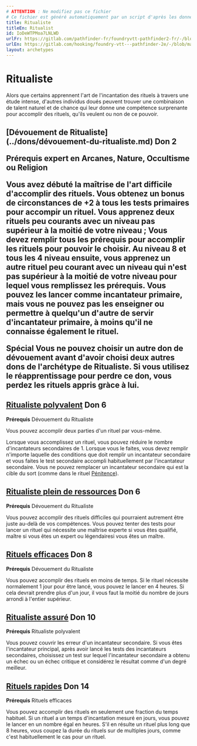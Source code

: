 ```yaml
---
# ATTENTION : Ne modifiez pas ce fichier
# Ce fichier est généré automatiquement par un script d'après les données du module Foundry VTT officiel et de sa traduction
title: Ritualiste
titleEn: Ritualist
id: IoDeWTPMoa7LNLWD
urlFr: https://gitlab.com/pathfinder-fr/foundryvtt-pathfinder2-fr/-/blob/master/data/archetypes/IoDeWTPMoa7LNLWD.htm
urlEn: https://gitlab.com/hooking/foundry-vtt---pathfinder-2e/-/blob/master/packs/data/archetypes.db/ritualist.json
layout: archetypes
---
```

# Ritualiste

Alors que certains apprennent l'art de l'incantation des rituels à travers une étude intense, d'autres individus doués peuvent trouver une combinaison de talent naturel et de chance qui leur donne une compétence surprenante pour accomplir des rituels, qu'ils veulent ou non de ce pouvoir.

<h2 style="text-align: left;">[Dévouement de Ritualiste](../dons/dévouement-du-ritualiste.md) Don 2

**Prérequis** expert en Arcanes, Nature, Occultisme ou Religion

Vous avez débuté la maîtrise de l'art difficile d'accomplir des rituels. Vous obtenez un bonus de circonstances de +2 à tous les tests primaires pour accompir un rituel. Vous apprenez deux rituels peu courants avec un niveau pas supérieur à la moitié de votre niveau ; Vous devez remplir tous les prérequis pour accomplir les rituels pour pouvoir le choisir. Au niveau 8 et tous les 4 niveau ensuite, vous apprenez un autre rituel peu courant avec un niveau qui n'est pas supérieur à la moitié de votre niveau pour lequel vous remplissez les prérequis. Vous pouvez les lancer comme incantateur primaire, mais vous ne pouvez pas les enseigner ou permettre à quelqu'un d'autre de servir d'incantateur primaire, à moins qu'il ne connaisse également le rituel.

**Spécial** Vous ne pouvez choisir un autre don de dévouement avant d'avoir choisi deux autres dons de l'archétype de Ritualiste. Si vous utilisez le réapprentissage pour perdre ce don, vous perdez les rituels appris gràce à lui.

## [Ritualiste polyvalent](../dons/ritualiste-polyvalent.md) Don 6

**Prérequis** Dévouement du Ritualiste

Vous pouvez accomplir deux parties d'un rituel par vous-même.

Lorsque vous accomplissez un rituel, vous pouvez réduire le nombre d'incantateurs secondaires de 1. Lorsque vous le faites, vous devez remplir n'importe laquelle des conditions que doit remplir un incantateur secondaire et vous faites le test secondaire accompli habituellement par l'incantateur secondaire. Vous ne pouvez remplacer un incantateur secondaire qui est la cible du sort (comme dans le rituel [Pénitence](../sorts/pénitence.md)).

## [Ritualiste plein de ressources](../dons/ritualiste-plein-de-ressources.md) Don 6

**Prérequis** Dévouement du Ritualiste

Vous pouvez accomplir des rituels difficiles qui pourraient autrement être juste au-delà de vos compétences. Vous pouvez tenter des tests pour lancer un rituel qui nécessite une maîtrise experte si vous êtes qualifié, maître si vous êtes un expert ou légendairesi vous êtes un maître.

## [Rituels efficaces](../dons/rituels-efficaces.md) Don 8

**Prérequis** Dévouement du Ritualiste

Vous pouvez accomplir des rituels en moins de temps. Si le rituel nécessite normalement 1 jour pour être lancé, vous pouvez le lancer en 4 heures. Si cela devrait prendre plus d'un jour, il vous faut la moitié du nombre de jours arrondi à l'entier supérieur.

## [Ritualiste assuré](../dons/ritualiste-assuré.md) Don 10

**Prérequis** Ritualiste polyvalent

Vous pouvez couvrir les erreur d'un incantateur secondaire. Si vous êtes l'incantateur principal, après avoir lancé les tests des incantateurs secondaires, choisissez un test sur lequel l'incantateur secondaire a obtenu un échec ou un échec critique et considérez le résultat comme d'un degré meilleur.

## [Rituels rapides](../dons/rituels-rapides.md) Don 14

**Prérequis** Rituels efficaces

Vous pouvez accomplir des rituels en seulement une fraction du temps habituel. Si un rituel a un temps d'incantation mesuré en jours, vous pouvez le lancer en un nombre égal en heures. S'il en résulte un rituel plus long que 8 heures, vous coupez la durée du rituels sur de multiples jours, comme c'est habituellement le cas pour un rituel.
